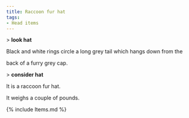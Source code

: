 ```yaml
---
title: Raccoon fur hat
tags:
- Head items
---
```


\> **look hat**

Black and white rings circle a long grey tail which hangs down from the

back of a furry grey cap.

\> **consider hat**

It is a raccoon fur hat.

It weighs a couple of pounds.

{% include Items.md %}
